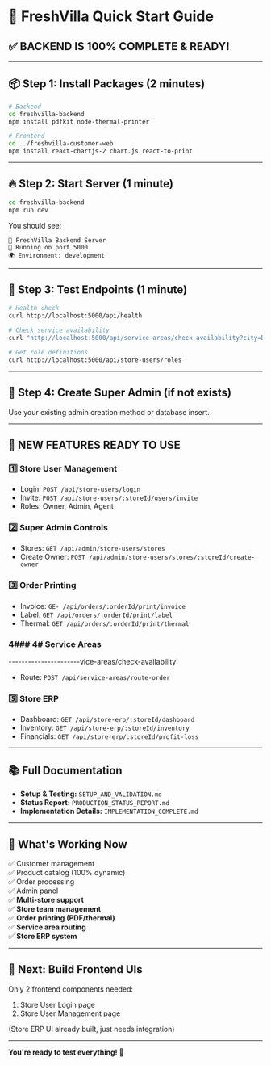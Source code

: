 # 🚀 FreshVilla Quick Start Guide

## ✅ BACKEND IS 100% COMPLETE & READY!

---

## 📦 Step 1: Install Packages (2 minutes)

```bash
# Backend
cd freshvilla-backend
npm install pdfkit node-thermal-printer

# Frontend  
cd ../freshvilla-customer-web
npm install react-chartjs-2 chart.js react-to-print
```

---

## 🔥 Step 2: Start Server (1 minute)

```bash
cd freshvilla-backend
npm run dev
```

You should see:
```
🚀 FreshVilla Backend Server
📍 Running on port 5000
🌍 Environment: development
```

---

## 🧪 Step 3: Test Endpoints (1 minute)

```bash
# Health check
curl http://localhost:5000/api/health

# Check service availability
curl "http://localhost:5000/api/service-areas/check-availability?city=Delhi"

# Get role definitions
curl http://localhost:5000/api/store-users/roles
```

---

## 👤 Step 4: Create Super Admin (if not exists)

Use your existing admin creation method or database insert.

---

## 📝 NEW FEATURES READY TO USE

### 1️⃣ **Store User Management**
- Login: `POST /api/store-users/login`
- Invite: `POST /api/store-users/:storeId/users/invite`
- Roles: Owner, Admin, Agent

### 2️⃣ **Super Admin Controls**
- Stores: `GET /api/admin/store-users/stores`
- Create Owner: `POST /api/admin/store-users/stores/:storeId/create-owner`

### 3️⃣ **Order Printing**
- Invoice: `GE- /api/orders/:orderId/print/invoice`
- Label: `GET /api/orders/:orderId/print/label`
- Thermal: `GET /api/orders/:orderId/print/thermal`

### 4### 4# **Service Areas**
----------------------vice-areas/check-availability`
- Route: `POST /api/service-areas/route-order`

### 5️⃣ **Store ERP**
- Dashboard: `GET /api/store-erp/:storeId/dashboard`
- Inventory: `GET /api/store-erp/:storeId/inventory`
- Financials: `GET /api/store-erp/:storeId/profit-loss`

---

## 📚 Full Documentation

- **Setup & Testing:** `SETUP_AND_VALIDATION.md`
- **Status Report:** `PRODUCTION_STATUS_REPORT.md`
- **Implementation Details:** `IMPLEMENTATION_COMPLETE.md`

---

## 🎯 What's Working Now

✅ Customer management  
✅ Product catalog (100% dynamic)  
✅ Order processing  
✅ Admin panel  
✅ **Multi-store support**  
✅ **Store team management**  
✅ **Order printing (PDF/thermal)**  
✅ **Service area routing**  
✅ **Store ERP system**  

---

## 🚧 Next: Build Frontend UIs

Only 2 frontend components needed:
1. Store User Login page
2. Store User Management page

(Store ERP UI already built, just needs integration)

---

**You're ready to test everything! 🎉**
